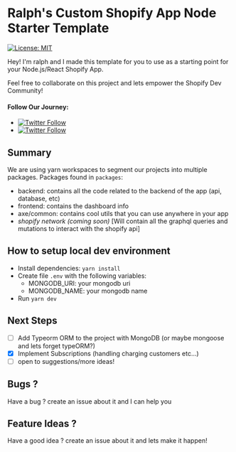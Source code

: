 # Ralph's Custom Shopify App Node Starter Template

[![License: MIT](https://img.shields.io/badge/License-MIT-green.svg)](LICENSE.md)

Hey! I'm ralph and I made this template for you to use as a starting point for your Node.js/React Shopify App.

Feel free to collaborate on this project and lets empower the Shopify Dev Community!

#### Follow Our Journey:

- [![Twitter Follow](https://img.shields.io/twitter/follow/RalphEcom?style=social)](https://twitter.com/RalphEcom)
- [![Twitter Follow](https://img.shields.io/twitter/follow/Aksel_SaaS?style=social)](https://twitter.com/aksel_saas)

## Summary

We are using yarn workspaces to segment our projects into multiple packages.
Packages found in `packages`:

- backend: contains all the code related to the backend of the app (api, database, etc)
- frontend: contains the dashboard info
- axe/common: contains cool utils that you can use anywhere in your app
- _shopify network (coming soon)_ [Will contain all the graphql queries and mutations to interact with the shopify api]

## How to setup local dev environment

- Install dependencies: `yarn install`
- Create file `.env` with the following variables:
  - MONGODB_URI: your mongodb uri
  - MONGODB_NAME: your mongodb name
- Run `yarn dev`

## Next Steps

- [ ] Add Typeorm ORM to the project with MongoDB (or maybe mongoose and lets forget typeORM?)
- [x] Implement Subscriptions (handling charging customers etc...)
- [ ] open to suggestions/more ideas!

## Bugs ?

Have a bug ? create an issue about it and I can help you

## Feature Ideas ?

Have a good idea ? create an issue about it and lets make it happen!
